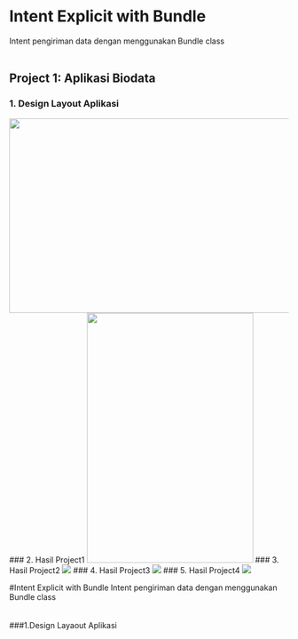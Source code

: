 # Intent Explicit with Bundle
Intent pengiriman data dengan menggunakan Bundle class
<br><br>
## Project 1: Aplikasi Biodata
### 1. Design Layout Aplikasi 
<img src="https://github.com/afifamar22/androidfundamental/blob/master/pendakian/picture/design.png" width="550" height="350"/>
### 2. Hasil Project1
<img src="https://github.com/afifamar22/androidfundamental/blob/master/pendakian/picture/tamp1.png" width="300" height="450"/>
### 3. Hasil Project2
<img src="https://github.com/afifamar22/androidfundamental/blob/master/pendakian/picture/tamp2.png"/>
### 4. Hasil Project3
<img src="https://github.com/afifamar22/androidfundamental/blob/master/pendakian/picture/tamp3.png"/>
### 5. Hasil Project4
<img src="https://github.com/afifamar22/androidfundamental/blob/master/pendakian/picture/tamp4.png"/>
          
#Intent Explicit with Bundle
Intent pengiriman data dengan menggunakan Bundle class 
<br><br><br>
###1.Design Layaout Aplikasi 
<ing src=""/>
